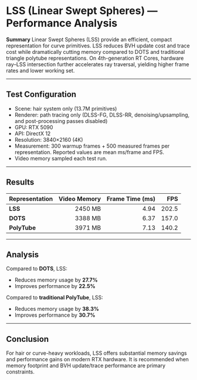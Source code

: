 # LSS (Linear Swept Spheres) — Performance Analysis

**Summary**
Linear Swept Spheres (LSS) provide an efficient, compact representation for curve primitives. LSS reduces BVH update cost and trace cost while dramatically cutting memory compared to DOTS and traditional triangle polytube representations. On 4th-generation RT Cores, hardware ray–LSS intersection further accelerates ray traversal, yielding higher frame rates and lower working set.

---

## Test Configuration

- Scene: hair system only (13.7M primitives)
- Renderer: path tracing only (DLSS-FG, DLSS-RR, denoising/upsampling, and post-processing passes disabled)
- GPU: RTX 5090
- API: DirectX 12
- Resolution: 3840×2160 (4K)
- Measurement: 300 warmup frames + 500 measured frames per representation. Reported values are mean ms/frame and FPS.
- Video memory sampled each test run.

---

## Results

| Representation | Video Memory | Frame Time (ms) | FPS |
|----------------|--------------:|----------------:|----:|
| **LSS**        | 2450 MB       | 4.94            | 202.5 |
| **DOTS**       | 3388 MB       | 6.37            | 157.0 |
| **PolyTube**   | 3971 MB       | 7.13            | 140.2 |

---

## Analysis

Compared to **DOTS**, LSS:
- Reduces memory usage by **27.7%**
- Improves performance by **22.5%**

Compared to **traditional PolyTube**, LSS:
- Reduces memory usage by **38.3%**
- Improves performance by **30.7%**

---

## Conclusion

For hair or curve-heavy workloads, LSS offers substantial memory savings and performance gains on modern RTX hardware.
It is recommended when memory footprint and BVH update/trace performance are primary constraints.
